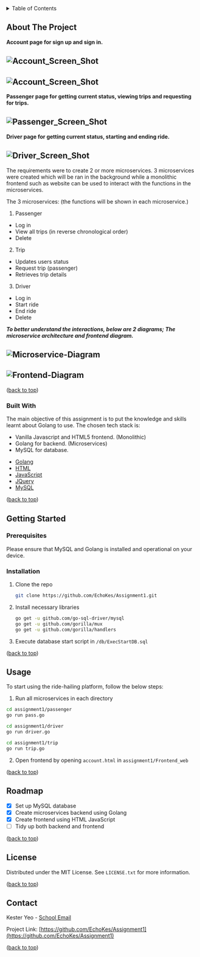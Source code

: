 <!-- TABLE OF CONTENTS -->
<details>
  <summary>Table of Contents</summary>
  <ol>
    <li>
      <a href="#about-the-project">About The Project</a>
      <ul>
        <li><a href="#built-with">Built With</a></li>
      </ul>
    </li>
    <li>
      <a href="#getting-started">Getting Started</a>
      <ul>
        <li><a href="#installation">Installation</a></li>
        <li><a href="#usage">Usage</a></li>
      </ul>
    </li>
    <li><a href="#roadmap">Roadmap</a></li>
    <li><a href="#license">License</a></li>
    <li><a href="#contact">Contact</a></li>
  </ol>
</details>


<!-- ABOUT THE PROJECT -->
## About The Project

**Account page for sign up and sign in.**

![Account_Screen_Shot][account-screenshot1]
---
![Account_Screen_Shot][account-screenshot2]
---

**Passenger page for getting current status, viewing trips and requesting for trips.**

![Passenger_Screen_Shot][passenger-screenshot]
---

**Driver page for getting current status, starting and ending ride.**

![Driver_Screen_Shot][driver-screenshot]
---

The requirements were to create 2 or more microservices. 
3 microservices were created which will be ran in the background while a monolithic frontend such as website can be used to interact with the functions in the microservices. 

The 3 microservices:
(the functions will be shown in each microservice.)
1. Passenger
  * Log in
  * View all trips (in reverse chronological order) 
  * Delete
2. Trip
  * Updates users status
  * Request trip (passenger)
  * Retrieves trip details
3. Driver
  * Log in
  * Start ride
  * End ride
  * Delete

***To better understand the interactions, below are 2 diagrams; The microservice architecture and frontend diagram.***

![Microservice-Diagram][msdiag-screenshot]
---
![Frontend-Diagram][fediag-screenshot]
---
<p align="left">(<a href="#top">back to top</a>)</p>


### Built With

The main objective of this assignment is to put the knowledge and skills learnt about Golang to use. 
The chosen tech stack is:
- Vanilla Javascript and HTML5 frontend. (Monolithic)
- Golang for backend. (Microservices)
- MySQL for database.


* [Golang](https://go.dev/)
* [HTML](https://html.com/)
* [JavaScript](https://www.javascript.com/)
* [JQuery](https://jquery.com/)
* [MySQL](https://www.mysql.com/)
<p align="left">(<a href="#top">back to top</a>)</p>


<!-- GETTING STARTED -->
## Getting Started

### Prerequisites

Please ensure that MySQL and Golang is installed and operational on your device.

### Installation

1. Clone the repo
   ```sh
   git clone https://github.com/EchoKes/Assignment1.git
   ```
2. Install necessary libraries
   ```sh
   go get -u github.com/go-sql-driver/mysql
   go get -u github.com/gorilla/mux
   go get -u github.com/gorilla/handlers
   ```
3. Execute database start script in `/db/ExecStartDB.sql`

<p align="left">(<a href="#top">back to top</a>)</p>


<!-- USAGE EXAMPLES -->
## Usage

To start using the ride-hailing platform, follow the below steps:
1. Run all microservices in each directory
 ```sh
 cd assignment1/passenger
 go run pass.go
 ```
 ```sh
 cd assignment1/driver
 go run driver.go
 ```
 ```sh
 cd assignment1/trip
 go run trip.go
 ```
2. Open frontend by opening `account.html` in `assignment1/Frontend_web`

<p align="left">(<a href="#top">back to top</a>)</p>


<!-- ROADMAP -->
## Roadmap
- [X] Set up MySQL database
- [x] Create microservices backend using Golang
- [x] Create frontend using HTML JavaScript
- [ ] Tidy up both backend and frontend

<p align="left">(<a href="#top">back to top</a>)</p>


<!-- LICENSE -->
## License

Distributed under the MIT License. See `LICENSE.txt` for more information.

<p align="left">(<a href="#top">back to top</a>)</p>


<!-- CONTACT -->
## Contact

Kester Yeo - [School Email](mailto:s10185261@connect.np.edu.sg) 

Project Link: [https://github.com/EchoKes/Assignment1](https://github.com/EchoKes/Assignment1)

<p align="left">(<a href="#top">back to top</a>)</p>


<!-- MARKDOWN LINKS & IMAGES -->
<!-- https://www.markdownguide.org/basic-syntax/#reference-style-links -->
[account-screenshot1]: ./images/login.PNG
[account-screenshot2]: ./images/register_driver.PNG
[passenger-screenshot]: ./images/viewtrips.PNG
[driver-screenshot]: ./images/driverpage.PNG
[msdiag-screenshot]: ./images/msdiag.PNG
[fediag-screenshot]: ./images/fediag.PNG

